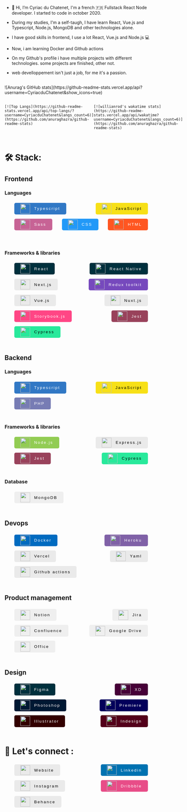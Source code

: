 - 👋 Hi, I’m Cyriac du Chatenet, I'm a french 🇫🇷 Fullstack React Node developer. I started to code in october 2020.
- During my studies, I'm a self-taugh, I have learn React, Vue.js and Typescript, Node.js, MongoDB and other technologies alone.
- I have good skills in frontend, I use a lot React, Vue.js and Node.js 💻

- Now, i am learning Docker and Github actions

- On my Github's profile i have multiple projects with different technologies. some projects are finished, other not.
- web develloppement isn't just a job, for me it's a passion.
<br>
<div>
![Anurag's GitHub stats](https://github-readme-stats.vercel.app/api?username=CyriacduChatenet&show_icons=true)
</div>
<br />
<div class="stats-container">
<div>
    
    [![Top Langs](https://github-readme-stats.vercel.app/api/top-langs/?username=CyriacduChatenet&langs_count=6)](https://github.com/anuraghazra/github-readme-stats)
    
</div>
<div>
    
    [![willianrod's wakatime stats](https://github-readme-stats.vercel.app/api/wakatime?username=CyriacduChatenet&langs_count=6)](https://github.com/anuraghazra/github-readme-stats)
    
</div>
</div>
<br />

# 🛠 Stack:

## Frontend

### Languages

<div class="techno-container">
    <a href="https://www.typescriptlang.org/docs/" target="_blank">
        <button class="button" id="ts">
            <img src="https://www.elbuild.it/assets/img/techs/typescript.png" height="32px" />
            <span class="button-label">Typescript</span>
        </button>
    </a>
    <a href="https://www.javascript.com/" target="_blank">
        <button class="button" id="js">
            <img src="https://upload.wikimedia.org/wikipedia/commons/thumb/9/99/Unofficial_JavaScript_logo_2.svg/480px-Unofficial_JavaScript_logo_2.svg.png" height="32px" />
            <span class="button-label">JavaScript</span>
        </button>
    </a>
    <a href="https://sass-lang.com/" target="_blank">
        <button class="button" id="sass">
            <img src="https://sass-lang.com/assets/img/styleguide/seal-color-aef0354c.png" height="32px" />
            <span class="button-label">Sass</span>
        </button>
    </a>
    <a href="https://devdocs.io/css/" target="_blank">
        <button class="button" id="css">
            <img src="https://cdn.icon-icons.com/icons2/1826/PNG/512/4202020css3htmllogosocialsocialmedia-115668_115633.png" height="32px" />
            <span class="button-label">CSS</span>
        </button>
    </a>
    <a href="https://devdocs.io/html/" target="_blank">
        <button class="button" id="html">
            <img src="https://cdn-icons-png.flaticon.com/512/732/732212.png" height="32px" />
            <span class="button-label">HTML</span>
        </button>
    </a>
</div>
<br />
<br/>

### Frameworks & libraries

<div class="techno-container">
    <a href="https://fr.reactjs.org/" target="_blank">
        <button class="button" id="react">
            <img src="https://upload.wikimedia.org/wikipedia/commons/thumb/a/a7/React-icon.svg/2300px-React-icon.svg.png" height="32px" />
            <span class="button-label">React</span>
        </button>
    </a>
    <a href="https://reactnative.dev/" target="_blank">
        <button class="button" id="react-native">
            <img src="https://upload.wikimedia.org/wikipedia/commons/thumb/a/a7/React-icon.svg/2300px-React-icon.svg.png" height="32px" />
            <span class="button-label">React Native</span>
        </button>
    </a>
    <a href="https://nextjs.org/" target="_blank">
        <button class="button" id="next">
            <img src="https://images.ctfassets.net/hb3id6ag4raq/6NcXL0fTlSXR9tVL14LYJ/c6a2a3dea44cbf46826cd6d5596b5797/apple-touch-icon.png" height="32px" />
            <span class="button-label">Next.js</span>
        </button>
    </a>
    <a href="https://redux-toolkit.js.org/" target="_blank">
        <button class="button" id="redux">
            <img src="https://cdn.freebiesupply.com/logos/large/2x/redux-logo-black-and-white.png" height="32px" />
            <span class="button-label">Redux toolkit</span>
        </button>
    </a>
    <a href="https://vuejs.org/" target="_blank">
        <button class="button" id="vue">
            <img src="https://upload.wikimedia.org/wikipedia/commons/thumb/9/95/Vue.js_Logo_2.svg/800px-Vue.js_Logo_2.svg.png" height="32px" />
            <span class="button-label">Vue.js</span>
        </button>
    </a>
    <a href="https://nuxtjs.org/" target="_blank">
        <button class="button" id="nuxt">
            <img src="https://d2zv2ciw0ln4h1.cloudfront.net/uploads/nuxt_2021_e30c8bb5e6.svg" height="32px" />
            <span class="button-label">Nuxt.js</span>
        </button>
    </a>
    <a href="https://storybook.js.org/" target="_blank">
        <button class="button" id="storybook">
            <img src="https://avatars.githubusercontent.com/u/22632046?s=280&v=4" height="32px" />
            <span class="button-label">Storybook.js</span>
        </button>
    </a>
    <a href="https://jestjs.io/fr/" target="_blank">
        <button class="button" id="jest">
            <img src="https://user-images.githubusercontent.com/10525473/50372432-95dcd880-0611-11e9-9432-58de9be26b3b.png" height="32px" />
            <span class="button-label">Jest</span>
        </button>
    </a>
    <a href="https://www.cypress.io/" target="_blank">
        <button class="button" id="cypress">
            <img src="https://i0.wp.com/blog.knoldus.com/wp-content/uploads/2022/03/cypress.png?fit=364%2C364&ssl=1" height="32px" />
            <span class="button-label">Cypress</span>
        </button>
    </a>
</div>
<br/>

## Backend

### Languages

<div class="techno-container">
    <a href="https://www.typescriptlang.org/docs/" target="_blank">
        <button class="button" id="ts2">
            <img src="https://www.elbuild.it/assets/img/techs/typescript.png" height="32px" />
            <span class="button-label">Typescript</span>
        </button>
    </a>
    <a href="https://www.javascript.com/" target="_blank">
        <button class="button" id="js2">
            <img src="https://upload.wikimedia.org/wikipedia/commons/thumb/9/99/Unofficial_JavaScript_logo_2.svg/480px-Unofficial_JavaScript_logo_2.svg.png" height="32px" />
            <span class="button-label">JavaScript</span>
        </button>
    </a>
    <a href="https://www.php.net/" target="_blank">
        <button class="button" id="php">
            <img src="https://upload.wikimedia.org/wikipedia/commons/thumb/2/27/PHP-logo.svg/2560px-PHP-logo.svg.png" height="32px" />
            <span class="button-label">PHP</span>
        </button>
    </a>
</div>
<br/>

### Frameworks & libraries

<div class="techno-container">
    <a href="https://nodejs.org/en/" target="_blank">
        <button class="button" id="node">
            <img src="https://miro.medium.com/max/512/1*314zAbKFKYTuxHNwRO07SA.png" height="32px" />
            <span class="button-label">Node.js</span>
        </button>
    </a>
    <a href="https://expressjs.com/fr/https://expressjs.com/fr/" target="_blank">
        <button class="button" id="express">
            <img src="https://d2eip9sf3oo6c2.cloudfront.net/tags/images/000/000/359/full/expressjslogo.png" height="32px" />
            <span class="button-label">Express.js</span>
        </button>
    </a>
    <a href="https://jestjs.io/fr/" target="_blank">
        <button class="button" id="jest2">
            <img src="https://user-images.githubusercontent.com/10525473/50372432-95dcd880-0611-11e9-9432-58de9be26b3b.png" height="32px" />
            <span class="button-label">Jest</span>
        </button>
    </a>
    <a href="https://www.cypress.io/" target="_blank">
        <button class="button" id="cypress2">
            <img src="https://i0.wp.com/blog.knoldus.com/wp-content/uploads/2022/03/cypress.png?fit=364%2C364&ssl=1" height="32px" />
            <span class="button-label">Cypress</span>
        </button>
    </a>
</div>
<br/>

### Database

<div class="techno-container">
    <a href="https://www.mongodb.com/fr-fr" target="_blank">
        <button class="button" id="mongodb">
            <img src="https://cdn.iconscout.com/icon/free/png-256/mongodb-3521676-2945120.png" height="32px" />
            <span class="button-label">MongoDB</span>
        </button>
    </a>
</div>
<br/>

## Devops

<div class="techno-container">
    <a href="https://www.docker.com/" target="_blank">
        <button class="button" id="docker">
            <img src="https://cdn-icons-png.flaticon.com/512/919/919853.png" height="32px" />
            <span class="button-label">Docker</span>
        </button>
    </a>
    <a href="https://heroku.com/" target="_blank">
        <button class="button" id="heroku">
            <img src="https://cdn-icons-png.flaticon.com/512/873/873120.png" height="32px" />
            <span class="button-label">Heroku</span>
        </button>
    </a>
    <a href="https://vercel.com/" target="_blank">
        <button class="button" id="vercel">
            <img src="https://static-00.iconduck.com/assets.00/vercel-icon-512x449-3422jidz.png" height="32px" />
            <span class="button-label">Vercel</span>
        </button>
    </a>
    <a href="https://yaml.org/" target="_blank">
        <button class="button" id="yaml">
            <img src="https://upload.wikimedia.org/wikipedia/commons/thumb/5/5a/Official_YAML_Logo.svg/1200px-Official_YAML_Logo.svg.png" height="32px" />
            <span class="button-label">Yaml</span>
        </button>
    </a>
    <a href="https://docs.github.com/en/actions" target="_blank">
        <button class="button" id="github-actions">
            <img src="https://avatars.githubusercontent.com/u/44036562?s=280&v=4" height="32px" />
            <span class="button-label">Github actions</span>
        </button>
    </a>
</div>
<br/>

## Product management

<div class="techno-container">
    <a href="https://www.notion.so/" target="_blank">
        <button class="button" id="notion">
            <img src="https://upload.wikimedia.org/wikipedia/commons/4/45/Notion_app_logo.png" height="32px" />
            <span class="button-label">Notion</span>
        </button>
    </a>
    <a href="https://www.atlassian.com/fr/software/jira" target="_blank">
        <button class="button" id="jira">
            <img src="https://cdn-icons-png.flaticon.com/512/5968/5968875.png" height="32px" />
            <span class="button-label">Jira</span>
        </button>
    </a>
    <a href="https://www.atlassian.com/fr/software/confluence" target="_blank">
        <button class="button" id="confluence">
            <img src="https://cdn-icons-png.flaticon.com/512/5968/5968793.png" height="32px" />
            <span class="button-label">Confluence</span>
        </button>
    </a>
    <a href="https://drive.google.com/" target="_blank">
        <button class="button" id="google-drive">
            <img src="https://cdn-icons-png.flaticon.com/512/5968/5968523.png" height="32px" />
            <span class="button-label">Google Drive</span>
        </button>
    </a>
    <a href="https://www.microsoft.com/fr-fr/microsoft-365/microsoft-office" target="_blank">
        <button class="button" id="office">
            <img src="https://upload.wikimedia.org/wikipedia/commons/thumb/5/5f/Microsoft_Office_logo_%282019%E2%80%93present%29.svg/480px-Microsoft_Office_logo_%282019%E2%80%93present%29.svg.png" height="32px" />
            <span class="button-label">Office</span>
        </button>
    </a>
</div>
<br/>

## Design

<div class="techno-container">
    <a href="https://www.figma.com/" target="_blank">
        <button class="button" id="figma">
            <img src="https://cdn-icons-png.flaticon.com/512/5968/5968705.png" height="32px" />
            <span class="button-label">Figma</span>
        </button>
    </a>
    <a href="https://www.adobe.com/products/xd.html" target="_blank">
        <button class="button" id="xd">
            <img src="https://cdn-icons-png.flaticon.com/512/5611/5611129.png" height="32px" />
            <span class="button-label">XD</span>
        </button>
    </a>
    <a href="https://www.adobe.com/products/photoshop.html" target="_blank">
        <button class="button" id="photoshop">
            <img src="https://upload.wikimedia.org/wikipedia/commons/thumb/a/af/Adobe_Photoshop_CC_icon.svg/1051px-Adobe_Photoshop_CC_icon.svg.png" height="32px" />
            <span class="button-label">Photoshop</span>
        </button>
    </a>
    <a href="https://www.adobe.com/products/photoshop.html" target="_blank">
        <button class="button" id="premiere">
            <img src="https://upload.wikimedia.org/wikipedia/commons/thumb/4/40/Adobe_Premiere_Pro_CC_icon.svg/2101px-Adobe_Premiere_Pro_CC_icon.svg.png" height="32px" />
            <span class="button-label">Premiere</span>
        </button>
    </a>
    <a href="https://www.adobe.com/products/illustrator.html" target="_blank">
        <button class="button" id="illustrator">
            <img src="https://assets.stickpng.com/images/62c5bf6f6aad5aedf80e3801.png" height="32px" />
            <span class="button-label">Illustrator</span>
        </button>
    </a>
    <a href="https://www.adobe.com/products/indesign.html" target="_blank">
        <button class="button" id="indesign">
            <img src="https://cdn-icons-png.flaticon.com/512/5968/5968482.png" height="32px" />
            <span class="button-label">Indesign</span>
        </button>
    </a>
</div>
<br/>

# 🤝 Let's connect :

<div class="techno-container">
    <a href="https://www.cyriac-descubes-du-chatenet.com/" target="_blank">
        <button class="button" id="website">
            <img src="" height="32px" />
            <span class="button-label">Website</span>
        </button>
    </a>
    <a href="https://www.linkedin.com/in/cyriac-descubes-du-chatenet-4776911b8/" target="_blank">
        <button class="button" id="linkedin">
            <img src="https://blog.waalaxy.com/wp-content/uploads/2021/01/LinkedIn-Symbole.png" height="32px" />
            <span class="button-label">Linkedin</span>
        </button>
    </a>
    <a href="https://www.instagram.com/cyriacduchatenet_pro/?next=%2F&hl=fr" target="_blank">
        <button class="button" id="instagram">
            <img src="https://png.pngtree.com/png-clipart/20180626/ourmid/pngtree-instagram-icon-instagram-logo-png-image_3584852.png" height="32px" />
            <span class="button-label">Instagram</span>
        </button>
    </a>
    <a href="https://dribbble.com/CyriacDuChatenet" target="_blank">
        <button class="button" id="dribbble">
            <img src="https://cdn.freebiesupply.com/logos/large/2x/dribbble-icon-1-logo-png-transparent.png" height="32px" />
            <span class="button-label">Dribbble</span>
        </button>
    </a>
    <a href="https://www.behance.net/cyriacdescube" target="_blank">
        <button class="button" id="behance">
            <img src="https://cdn-icons-png.flaticon.com/512/48/48975.png" height="32px" />
            <span class="button-label">Behance</span>
        </button>
    </a>
</div>

<style>
   @import url('https://fonts.googleapis.com/css2?family=Kanit:wght@600&display=swap');

    .stats-container {
        display : flex;
        width : 100%;
    }

    .techno-container {
        display : flex;
        flex-wrap : wrap;
        justify-content : space-between;
        width : 90%;
        margin : 0 5%;
    }

    .techno-container > a {
        text-decoration : none;
    }

    .button {
        display : flex;
        align-items : center;
        justify-content : space-between;
        padding : 0.25em 1.5em;
        margin : 0.5em;
        border : none;
        border-radius : 5px;
        font-family: 'Kanit', sans-serif;
        letter-spacing : 2.5px;
    }
    .button > img {
        padding-right : 1em;
    }

    #ts {
        color : #fff;
        background-color : #3178C5;
    }

    #js {
        background-color : #F7E017;
    }

    #ts2 {
        color : #fff;
        background-color : #3178C5;
    }

    #js2 {
        background-color : #F7E017;
    }
    
    #sass {
        color : #fff;
        background-color: #C76395;
    }

    #css {
        color : #fff;
        background-color : #2299F8;
    }

    #html {
        color : #fff;
        background-color : #FF5621;
    }

    #react {
        color : #fff;
        background-color : #00303d;
    }

    #react-native {
        color : #fff;
        background-color : #00303d;
    }

    #next {
        color : #000;
        background-color : #eaeaea;
    }

    #redux {
        color : #ffffff;
        background-color : #7649BD;
    }

    #vue {
        color : #000;
        background-color : #eaeaea;
    }

    #nuxt {
        color : #000;
        background-color : #eaeaea;
    }

   #storybook {
        color : #ffffff;
        background-color : #FF4685;
    }

   #jest {
        color : #ffffff;
        background-color : #99425B;
    }

   #cypress {
        color : #000000;
        background-color : #28E99B;
    }

   #php {
        color : #ffffff;
        background-color : #777CB4
    }

   #node {
        color : #ffffff;
        background-color : #92CC53
    }

    #express {
        color : #000;
        background-color : #eaeaea;
    }

    #jest2 {
        color : #ffffff;
        background-color : #99425B;
    }

   #cypress2 {
        color : #000000;
        background-color : #28E99B;
    }

  #docker {
        color : #fff;
        background-color : #016BC0;
    }

  #heroku {
        color : #fff;
        background-color : #8061A7;
    }

  #vercel {
        color : #000;
        background-color : #eaeaea;
    }

  #github-actions {
        color : #000;
        background-color : #eaeaea;
    }

  #yaml {
        color : #000;
        background-color : #eaeaea;
    }

   #figma {
        color : #fff;
        background-color : #00303d;
    }

    #xd {
        color : #fff;
        background-color : #460137;
    }

    #photoshop {
        color : #fff;
        background-color : #001833;
    }

    #premiere {
        color : #fff;
        background-color : #460137;
    }

    #premiere {
        color : #fff;
        background-color : #03005B;
    }

    #indesign {
        color : #fff;
        background-color : #53001A;
    }

    #illustrator {
        color : #fff;
        background-color : #330100;
    }

    #behance {
        color : #000;
        background-color : #eaeaea;
    }

    #dribbble {
        color : #fff;
        background-color : #E84D88;
    }

    #linkedin {
        color : #fff;
        background-color : #0072B1;
    }

    #behance {
        color : #000;
        background-color : #eaeaea;
    }

    #instagram {
        color : #000;
        background-color : #eaeaea;
    }

    #website {
        color : #000;
        background-color : #eaeaea;
    }
</style>

